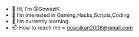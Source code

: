 - 👋 Hi, I’m @GowsziK
- 👀 I’m interested in Gaming,Hacks,Scripts,Coding
- 🌱 I’m currently learning.
- 📫 How to reach me = gowsikan2008@gmail.com
<!---
--->
